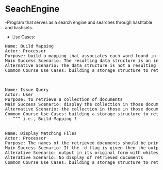 # SeachEngine

-Program that serves as a search engine and searches through hashtable and hashsets.

- Use Cases:
<pre>
Name: Build Mapping
Actor: Processor
Purpose: build a mapping that associates each word found in one of the documents to the collection of documents that include that word
Main Success Scenario: The resulting data structure is an inverted index
Alternative Scenario: The data structure is not a resulting in an inverted index...FIX ME!
Common Course Use Cases: building a storage structure to retrieve documents



Name: Issue Query
Actor: User
Purpose: to retrieve a collection of documents
Main Success Scenario: display the collection in those documents associated with the query word
Alternative Scenario: the collection in those in those documents associated with the query word does not show up
Common Course Use Cases: building a storage structure to retrieve documents
-- ^^^ i.e., Build Mapping ?


Name: Display Matching Files
Actor: Processor
Purpose: The names of the retrieved documents should be printed out to standard out
Main Success Scenario: If the -d flag is given then the output should include the contents of each retrieved document
Alterative Scenario: output in its original form with whitespace preserved
Alterative Scenario: No display of retrieved documents
Common Course Use Cases: building a storage structure to retrieve documents

</pre>
